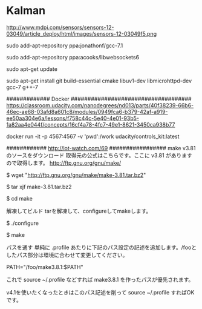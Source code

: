 # Kalman

http://www.mdpi.com/sensors/sensors-12-03049/article_deploy/html/images/sensors-12-03049f5.png



sudo add-apt-repository ppa:jonathonf/gcc-7.1

sudo add-apt-repository ppa:acooks/libwebsockets6

sudo apt-get update

sudo apt-get install git build-essential cmake libuv1-dev libmicrohttpd-dev gcc-7 g++-7

#############  Docker   ####################################
https://classroom.udacity.com/nanodegrees/nd013/parts/40f38239-66b6-46ec-ae68-03afd8a601c8/modules/0949fca6-b379-42af-a919-ee50aa304e6a/lessons/f758c44c-5e40-4e01-93b5-1a82aa4e044f/concepts/16cf4a78-4fc7-49e1-8621-3450ca938b77

docker run -it -p 4567:4567 -v 'pwd':/work udacity/controls_kit:latest


############  http://iot-watch.com/69  #################
make v3.81 のソースをダウンロード
取得元の公式はこちらです。ここに v3.81 がありますので取得します。
http://ftp.gnu.org/gnu/make/


$ wget "http://ftp.gnu.org/gnu/make/make-3.81.tar.bz2"

$ tar xjf make-3.81.tar.bz2

$ cd make

解凍してビルド
tarを解凍して、configureしてmakeします。

$ ./configure

$ make

パスを通す
単純に .profile あたりに下記のパス設定の記述を追加します。/fooとしたパス部分は環境に合わせて変更してください。


PATH="/foo/make3.8.1:$PATH"

これで source ~/.profile などすれば make3.8.1 を作ったパスが優先されます。

v4.1を使いたくなったときはこのパス記述を削って source ~/.profile すればOKです。


